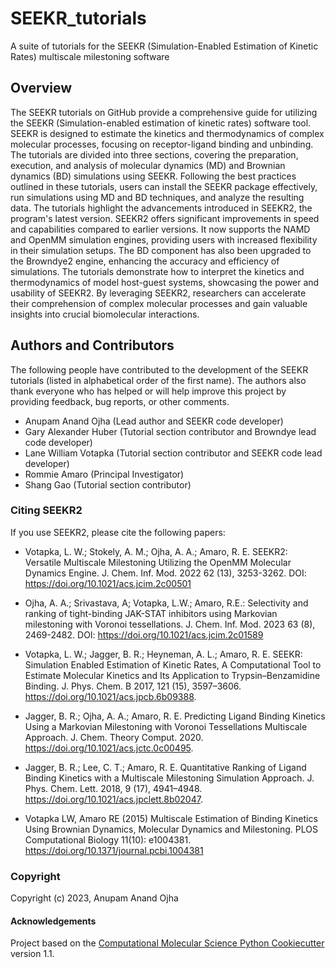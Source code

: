 SEEKR_tutorials
==============================
A suite of tutorials for the SEEKR (Simulation-Enabled Estimation of Kinetic Rates) multiscale milestoning software

## Overview
The SEEKR tutorials on GitHub provide a comprehensive guide for utilizing the SEEKR (Simulation-enabled estimation of kinetic rates) software tool. SEEKR is designed to estimate the kinetics and thermodynamics of complex molecular processes, focusing on receptor-ligand binding and unbinding. The tutorials are divided into three sections, covering the preparation, execution, and analysis of molecular dynamics (MD) and Brownian dynamics (BD) simulations using SEEKR. Following the best practices outlined in these tutorials, users can install the SEEKR package effectively, run simulations using MD and BD techniques, and analyze the resulting data. The tutorials highlight the advancements introduced in SEEKR2, the program's latest version. SEEKR2 offers significant improvements in speed and capabilities compared to earlier versions. It now supports the NAMD and OpenMM simulation engines, providing users with increased flexibility in their simulation setups. The BD component has also been upgraded to the Browndye2 engine, enhancing the accuracy and efficiency of simulations. The tutorials demonstrate how to interpret the kinetics and thermodynamics of model host-guest systems, showcasing the power and usability of SEEKR2. By leveraging SEEKR2, researchers can accelerate their comprehension of complex molecular processes and gain valuable insights into crucial biomolecular interactions.

## Authors and Contributors
The following people have contributed to the development of the SEEKR tutorials (listed in alphabetical order of the first name).
The authors also thank everyone who has helped or will help improve this project by providing feedback, bug reports, or other comments.

* Anupam Anand Ojha (Lead author and SEEKR code developer)
* Gary Alexander Huber (Tutorial section contributor and Browndye lead code developer)
* Lane William Votapka (Tutorial section contributor and SEEKR code lead developer)
* Rommie Amaro (Principal Investigator)
* Shang Gao (Tutorial section contributor)

### Citing SEEKR2

If you use SEEKR2, please cite the following papers:

* Votapka, L. W.; Stokely, A. M.; Ojha, A. A.; Amaro, R. E. SEEKR2: Versatile Multiscale Milestoning Utilizing the OpenMM Molecular Dynamics Engine. J. Chem. Inf. Mod. 2022 62 (13), 3253-3262. DOI: https://doi.org/10.1021/acs.jcim.2c00501

* Ojha, A. A.; Srivastava, A; Votapka, L.W.; Amaro, R.E.: Selectivity and ranking of tight-binding JAK-STAT inhibitors using Markovian milestoning with Voronoi tessellations. J. Chem. Inf. Mod. 2023 63 (8), 2469-2482. DOI: https://doi.org/10.1021/acs.jcim.2c01589

* Votapka, L. W.; Jagger, B. R.; Heyneman, A. L.; Amaro, R. E. SEEKR: Simulation Enabled Estimation of Kinetic Rates, A Computational Tool to Estimate Molecular Kinetics and Its Application to Trypsin–Benzamidine Binding. J. Phys. Chem. B 2017, 121 (15), 3597–3606. https://doi.org/10.1021/acs.jpcb.6b09388. 

* Jagger, B. R.; Ojha, A. A.; Amaro, R. E. Predicting Ligand Binding Kinetics Using a Markovian Milestoning with Voronoi Tessellations Multiscale Approach. J. Chem. Theory Comput. 2020. https://doi.org/10.1021/acs.jctc.0c00495. 

* Jagger, B. R.; Lee, C. T.; Amaro, R. E. Quantitative Ranking of Ligand Binding Kinetics with a Multiscale Milestoning Simulation Approach. J. Phys. Chem. Lett. 2018, 9 (17), 4941–4948. https://doi.org/10.1021/acs.jpclett.8b02047. 

* Votapka LW, Amaro RE (2015) Multiscale Estimation of Binding Kinetics Using Brownian Dynamics, Molecular Dynamics and Milestoning. PLOS Computational Biology 11(10): e1004381. https://doi.org/10.1371/journal.pcbi.1004381


### Copyright

Copyright (c) 2023, Anupam Anand Ojha


#### Acknowledgements
 
Project based on the 
[Computational Molecular Science Python Cookiecutter](https://github.com/molssi/cookiecutter-cms) version 1.1.
